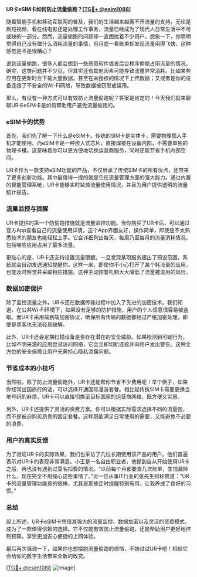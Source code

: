 **UR卡eSIM卡如何防止流量偷跑？[[TG💪+ @esim1088](https://t.me/s/esim1088)]**

随着智能手机和移动互联网的普及，我们的生活越来越离不开流量的支持。无论是刷短视频、看在线电影还是处理工作事务，流量已经成为了现代人日常生活中不可或缺的一部分。然而，流量偷跑的问题却一直困扰着不少用户。想象一下，你明明觉得自己没有做什么消耗流量的事情，但月底一看账单却发现流量用得飞快，这种感觉是不是很糟心？

说到流量偷跑，很多人都会想到一些恶意软件或者后台程序偷偷占用流量的情况。确实，这类问题并不少见，但其实还有其他因素可能导致流量异常消耗。比如某些应用在更新时会下载大量数据，甚至在未授权的情况下上传数据；又或者是你的设备连接了不安全的Wi-Fi网络，导致数据被窃取或误用。

那么，有没有一种方式可以有效防止流量偷跑呢？答案是肯定的！今天我们就来聊聊UR卡eSIM卡是如何帮助用户避免流量偷跑的。

### eSIM卡的优势

首先，我们先了解一下什么是eSIM卡。传统的SIM卡是实体卡，需要物理插入手机才能使用。而eSIM卡是一种嵌入式芯片，直接焊接在设备内部，不需要单独的物理卡槽。这意味着你可以更方便地切换运营商服务，同时还能节省手机内部空间。

UR卡作为一款支持eSIM功能的产品，不仅继承了传统SIM卡的所有优点，还带来了更多创新功能。其中最值得一提的就是它在流量管理方面的强大能力。通过内置的智能管理系统，UR卡能够实时监控流量使用情况，并且为用户提供透明的流量统计报告。

### 流量监控与提醒

UR卡提供的第一个防偷跑措施就是流量监控功能。当你购买了UR卡后，可以通过官方App查看自己的流量使用详情。这个App界面友好，操作简单，即使是不太熟悉技术的朋友也能轻松上手。它会详细列出每天、每周乃至每月的流量消耗情况，包括哪些应用占用了最多流量。

更贴心的是，UR卡还支持设置流量限额。一旦发现某项服务超出了预设范围，系统就会自动发送通知提醒你。这样一来，即使你不小心打开了某个耗流量的应用，也能及时察觉并采取相应措施。这种主动预警机制大大降低了流量被滥用的风险。

### 数据加密保护

除了监控流量之外，UR卡还在数据传输过程中加入了先进的加密技术。我们知道，在公共Wi-Fi环境下，如果没有足够的防护措施，用户的个人信息很容易被盗取。而UR卡采用端到端加密协议，确保所有传输的数据都经过严格加密处理，即便是黑客也无法轻易破解。

此外，UR卡还会定期扫描设备是否存在潜在的安全威胁。如果检测到可疑行为，比如不明来源的应用尝试访问网络，它会立即切断连接并向用户发出警告。这种全方位的安全保障让用户无需担心隐私泄露问题。

### 节省成本的小技巧

当然啦，除了防止流量偷跑外，UR卡还能帮你节省不少费用呢！举个例子，如果你经常出国旅行的话，可以选择开通国际漫游套餐。相比起传统SIM卡需要更换当地号码的麻烦，UR卡可以直接切换至目标国家的运营商网络，既方便又实惠。

另外，UR卡还提供了灵活的资费方案。你可以根据实际需求选择不同的流量包，而不是被迫购买昂贵的固定套餐。这样既能满足日常使用的需要，又能避免不必要的浪费。

### 用户的真实反馈

为了验证UR卡的实际效果，我们也采访了几位长期使用该产品的用户。他们普遍表示对UR卡的表现非常满意。小王是一名自由职业者，他提到自从开始使用UR卡之后，再也没有遇到过莫名扣费的情况。“以前每个月都要查几次账单，生怕漏掉什么，现在完全不用操心这些事情了。”另一位从事IT行业的张先生则称赞道：“UR卡的流量管理功能真的很棒，尤其是那些定时提醒特别有用，让我养成了良好的习惯。”

### 总结

综上所述，UR卡eSIM卡凭借其强大的流量监控、数据加密以及灵活的资费模式，成为了一款值得信赖的选择。它不仅能有效防止流量偷跑，还能帮助用户更好地控制预算，享受更加安心便捷的上网体验。

最后再次强调一下，如果你也想摆脱流量偷跑的烦恼，不妨试试UR卡吧！相信它会给你的数字生活带来全新的改变。

[[TG💪+ @esim1088](https://t.me/s/esim1088) ![Image](https://i.postimg.cc/4NQfJmqS/Snipaste-2025-05-13-00-14-12.png)]